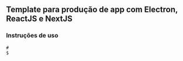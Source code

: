 ## Template para produção de app com Electron, ReactJS e NextJS

### Instruções de uso

```
#
$

```
